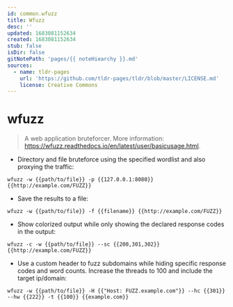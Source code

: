 ```yaml
---
id: common.wfuzz
title: Wfuzz
desc: ''
updated: 1683081152634
created: 1683081152634
stub: false
isDir: false
gitNotePath: 'pages/{{ noteHiearchy }}.md'
sources:
  - name: tldr-pages
    url: 'https://github.com/tldr-pages/tldr/blob/master/LICENSE.md'
    license: Creative Commons
---
```

# wfuzz

> A web application bruteforcer.
> More information: <https://wfuzz.readthedocs.io/en/latest/user/basicusage.html>.

- Directory and file bruteforce using the specified wordlist and also proxying the traffic:

`wfuzz -w {{path/to/file}} -p {{127.0.0.1:8080}} {{http://example.com/FUZZ}}`

- Save the results to a file:

`wfuzz -w {{path/to/file}} -f {{filename}} {{http://example.com/FUZZ}}`

- Show colorized output while only showing the declared response codes in the output:

`wfuzz -c -w {{path/to/file}} --sc {{200,301,302}} {{http://example.com/FUZZ}}`

- Use a custom header to fuzz subdomains while hiding specific response codes and word counts. Increase the threads to 100 and include the target ip/domain:

`wfuzz -w {{path/to/file}} -H {{"Host: FUZZ.example.com"}} --hc {{301}} --hw {{222}} -t {{100}} {{example.com}}`

